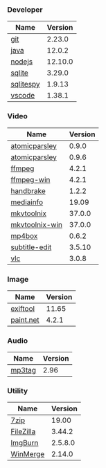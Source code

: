 
### Developer
Name                                                                                | Version
----                                                                                | -------
[git](https://github.com/git-for-windows/git/releases)                              | 2.23.0
[java](http://www.oracle.com/technetwork/java/javase/downloads/index.html)          | 12.0.2
[nodejs](https://nodejs.org/en/download/current/)                                   | 12.10.0
[sqlite](http://www.sqlite.org/download.html)                                       | 3.29.0
[sqlitespy](http://www.yunqa.de/delphi/doku.php/products/sqlitespy/index)           | 1.9.13
[vscode](https://code.visualstudio.com/updates)                                     | 1.38.1

### Video
Name                                                                                | Version
----                                                                                | -------
[atomicparsley](http://sourceforge.net/projects/atomicparsley/files/atomicparsley/) | 0.9.0
[atomicparsley](https://bitbucket.org/jonhedgerows/atomicparsley/downloads)         | 0.9.6
[ffmpeg](http://www.ffmpeg.org/download.html)                                       | 4.2.1
[ffmpeg-win](http://ffmpeg.zeranoe.com/builds/)                                     | 4.2.1
[handbrake](http://handbrake.fr/downloads.php)                                      | 1.2.2
[mediainfo](http://mediaarea.net/us/MediaInfo/Download/Windows)                     | 19.09
[mkvtoolnix](http://www.bunkus.org/videotools/mkvtoolnix/downloads.html)            | 37.0.0
[mkvtoolnix-win](http://www.fosshub.com/MKVToolNix.html)                            | 37.0.0
[mp4box](http://gpac.wp.mines-telecom.fr/mp4box/)                                   | 0.6.2
[subtitle-edit](https://github.com/SubtitleEdit/subtitleedit/releases)              | 3.5.10
[vlc](https://www.videolan.org/vlc/download-windows.html)                           | 3.0.8

### Image
Name                                                                                | Version
----                                                                                | -------
[exiftool](http://www.sno.phy.queensu.ca/~phil/exiftool/)                           | 11.65
[paint.net](http://www.getpaint.net/download.html)                                  | 4.2.1

### Audio
Name                                                                                | Version
----                                                                                | -------
[mp3tag](http://www.mp3tag.de/en/download.html)                                     | 2.96

### Utility
Name                                                                                | Version
----                                                                                | -------
[7zip](http://www.7-zip.org/download.html)                                          | 19.00
[FileZilla](https://filezilla-project.org/download.php?show_all=1)                  | 3.44.2
[ImgBurn](http://www.imgburn.com/index.php?act=download)                            | 2.5.8.0
[WinMerge](http://winmerge.org/downloads/)                                          | 2.14.0
